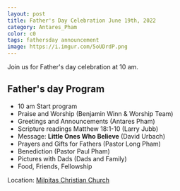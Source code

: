 ```yaml
---
layout: post
title: Father's Day Celebration June 19th, 2022
category: Antares_Pham
color: c0
tags: fathersday announcement
image: https://i.imgur.com/5oUDrdP.png
---
```

Join us for Father's day celebration at 10 am.
<!--more-->
## Father's day Program

- 10 am Start program
- Praise and Worship (Benjamin Winn & Worship Team)
- Greetings and Announcements (Antares Pham)
- Scripture readings Matthew 18:1-10 (Larry Jubb)
- Message: **Little Ones Who Believe** (David Urbach)
- Prayers and Gifts for Fathers (Pastor Long Pham)
- Benediction (Pastor Paul Pham)
- Pictures with Dads (Dads and Family)
- Food, Friends, Fellowship

Location: [Milpitas Christian Church]

[Milpitas Christian Church]: https://goo.gl/maps/B6YeapsEG5Q5uBN7A
